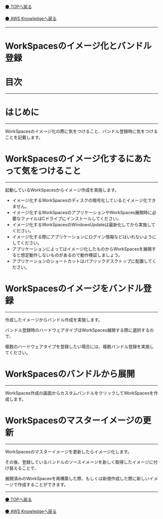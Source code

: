 [⚫️ TOPへ戻る](https://actmotech.xyz/)

[⚫️ AWS Knowledgeへ戻る](/AWS/top)

---

# WorkSpacesのイメージ化とバンドル登録

# 目次

---

# はじめに

---

WorkSpacesのイメージ化の際に気をつけること、バンドル登録時に気をつけることを記載します。

# WorkSpacesのイメージ化するにあたって気をつけること

---

起動しているWorkSpacesからイメージ作成を実施します。

- イメージ化するWorkSpacesのディスクの暗号化しているとイメージ化できません。
- イメージ化するWorkSpacesのアプリケーションやWorkSpaces展開時に必要なファイルはCドライブにインストールしてください。
- イメージ化するWorkSpacesのWindowsUpdateは最新化してから実施してください。
- イメージ化する際にアプリケーションにログイン情報などはいれないようにしてください。
- アプリケーションによってはイメージ化したものからWorkSpacesを展開すると想定動作しないものがあるので動作検証しましょう。
- アプリケーションのショートカットはパブリックデスクトップに配置してください。

# WorkSpacesのイメージをバンドル登録

---

作成したイメージからバンドル作成を実施します。

バンドル登録時のハードウェアタイプはWorkSpaces展開する際に選択するので、

複数のハードウェアタイプを登録したい場合には、複数バンドル登録を実施してください。
    

# WorkSpacesのバンドルから展開

---

WorkSpaces作成の画面からカスタムバンドルをクリックしてWorkSpacesを作成します。

# WorkSpacesのマスターイメージの更新

---

WorkSpacesのマスターイメージを更新したらイメージ化します。

その後、登録しているバンドルのソースイメージを新しく取得したイメージに付け替えることで、

展開済みのWorkSpacesを再構築した際、もしくは新規作成した際に新しいイメージで作成することができます。

---

[⚫️ TOPへ戻る](https://actmotech.xyz/)

[⚫️ AWS Knowledgeへ戻る](/AWS/top)
